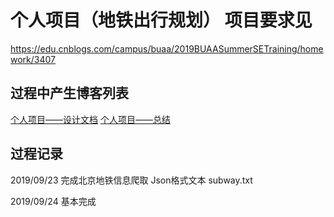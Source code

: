 # 个人项目（地铁出行规划） 项目要求见
https://edu.cnblogs.com/campus/buaa/2019BUAASummerSETraining/homework/3407

## 过程中产生博客列表

[个人项目——设计文档](https://www.cnblogs.com/vium520/p/11552127.html)
[个人项目——总结](https://www.cnblogs.com/vium520/p/11646638.html)

## 过程记录

2019/09/23 完成北京地铁信息爬取 Json格式文本 subway.txt

2019/09/24 基本完成
